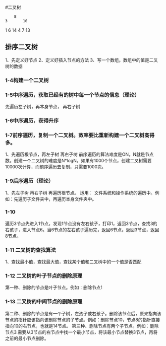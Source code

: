 #二叉树

        8
    3       10
  1   6         14
    4   7     13
## 排序二叉树
1、先定义好节点
2、定义好插入节点的方法
3、写一个数组，数组中的值是二叉树的数据
### 1-4构建一个二叉树
### 1-5中序遍历，获取已经有的树中每一个节点的信息（理论）
先遍历左子树，再本身节点， 再右子树
### 1-6中序遍历，获得升序
### 1-7前序遍历，复制一个二叉树。效率要比重新构建一个二叉树高得多。
1、先遍历根节点，再左子树 再右子树
前序遍历的算法难度是ON，N就是节点数。创建一个二叉树的难度是N*logN。如果有1000个节点，创建二叉树需要10000次计算，而前序遍历去复制，只需要1000次。
### 1-9后序遍历（理论）
1、先左子树 再右子树 再遍历根节点。
运用： 文件系统和操作系统的遍历中。例如：先遍历子文件夹中，再遍历本身文件夹中。
### 1-10
遍历3节点先进入1节点，发现1节点没有左右孩子，打印1，返回3节点，查找3的右孩子，进入节点6。当6节点的左右孩子遍历完，返回6节点，返回3节点，返回8节点。

### 1-11 二叉树的查找算法
1、查找最小值，查找最大值，查找某个值和二叉树中的一个值是否匹配

### 1-12 二叉树的叶子节点的删除原理
第一种、删除的节点是叶子节点。例如：删除节点1 

### 1-13 二叉树的中间节点的删除原理
第二种、删除的节点是有一个子树，左孩子或右孩子。删除该节点后，原来指向该节点的指针应该指向该删除节点的子节点。例如：删除节点10，节点8的指针直接指向10的右节点，也就是14节点。
第三种、删除节点有两个子节点。例如：删除节点3.需要从3节点的右节点中找一个最小节点，将该最小节点替换3节点，再将之前的最小节点删除。